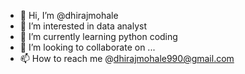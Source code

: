 - 👋 Hi, I’m @dhirajmohale
- 👀 I’m interested in data analyst
- 🌱 I’m currently learning python coding
- 💞️ I’m looking to collaborate on ...
- 📫 How to reach me @dhirajmohale990@gmail.com

<!---
dhirajmohale19/dhirajmohale19 is a ✨ special ✨ repository because its `README.md` (this file) appears on your GitHub profile.
You can click the Preview link to take a look at your changes.
--->
